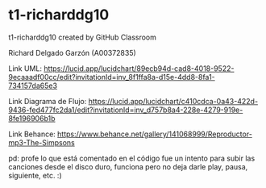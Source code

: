 # t1-richarddg10
t1-richarddg10 created by GitHub Classroom

Richard Delgado Garzón (A00372835)

Link UML: https://lucid.app/lucidchart/89ecb94d-cad8-4018-9522-9ecaaadf00cc/edit?invitationId=inv_8f1ffa8a-d15e-4dd8-8fa1-734157da65e3

Link Diagrama de Flujo: https://lucid.app/lucidchart/c410cdca-0a43-422d-9436-fed477fc2da1/edit?invitationId=inv_d757b8a4-228e-4279-919e-8fe196906b1b

Link Behance: https://www.behance.net/gallery/141068999/Reproductor-mp3-The-Simpsons

pd: profe lo que está comentado en el código fue un intento para subir las canciones desde el disco duro, funciona pero no deja darle play, pausa, siguiente, etc. :)